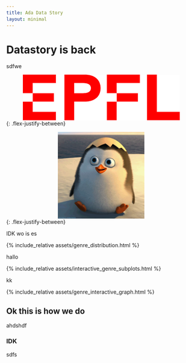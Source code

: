 ```yaml
---
title: Ada Data Story
layout: minimal
---
```


# Datastory is back
sdfwe

<img src="./assets/epfl_logo.png"
     alt="Logo"
     style="display: block; max-height:230px; height: auto; width: auto; margin: auto" /> 
{: .flex-justify-between}

<img src="./assets/5Tz.gif"
     alt="Description of GIF"
     style="display: block; max-height:230px; height: auto; width: auto; margin: auto" /> 
{: .flex-justify-between}

IDK wo is es

{% include_relative assets/genre_distribution.html %}


hallo

{% include_relative assets/interactive_genre_subplots.html %}

kk

{% include_relative assets/genre_interactive_graph.html %}



## Ok this is how we do
ahdshdf

### IDK 
sdfs
